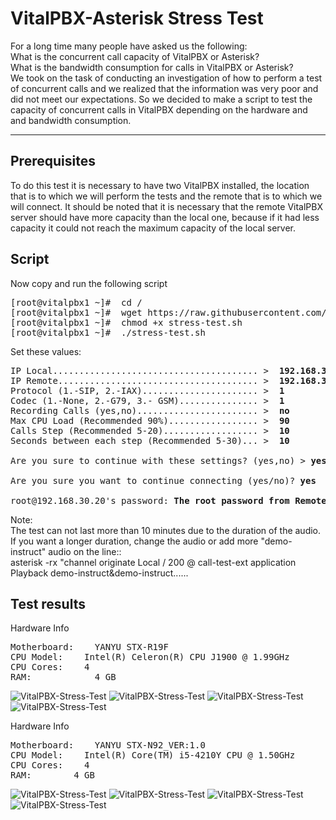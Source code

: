 VitalPBX-Asterisk Stress Test
=====
For a long time many people have asked us the following:<br>
What is the concurrent call capacity of VitalPBX or Asterisk?<br>
What is the bandwidth consumption for calls in VitalPBX or Asterisk?<br>
We took on the task of conducting an investigation of how to perform a test of concurrent calls and we realized that the information was very poor and did not meet our expectations. So we decided to make a script to test the capacity of concurrent calls in VitalPBX depending on the hardware and and bandwidth consumption.<br>

-----------------
## Prerequisites
To do this test it is necessary to have two VitalPBX installed, the location that is to which we will perform the tests and the remote that is to which we will connect. It should be noted that it is necessary that the remote VitalPBX server should have more capacity than the local one, because if it had less capacity it could not reach the maximum capacity of the local server.<br>

## Script
Now copy and run the following script<br>
<pre>
[root@vitalpbx1 ~]#  cd /
[root@vitalpbx1 ~]#  wget https://raw.githubusercontent.com/VitalPBX/VitalPBX-Stress-Test/master/stress-test.sh
[root@vitalpbx1 ~]#  chmod +x stress-test.sh
[root@vitalpbx1 ~]#  ./stress-test.sh
</pre>
Set these values:
<pre>
IP Local....................................... >  <strong>192.168.30.10</strong>	
IP Remote...................................... >  <strong>192.168.30.20</strong>
Protocol (1.-SIP, 2.-IAX)...................... >  <strong>1</strong>
Codec (1.-None, 2.-G79, 3.- GSM)............... >  <strong>1</strong>
Recording Calls (yes,no)....................... >  <strong>no</strong>
Max CPU Load (Recommended 90%)................. >  <strong>90</strong>
Calls Step (Recommended 5-20).................. >  <strong>10</strong>
Seconds between each step (Recommended 5-30)... >  <strong>10</strong>

Are you sure to continue with these settings? (yes,no) > <strong>yes</strong>

Are you sure you want to continue connecting (yes/no)? <strong>yes</strong>

root@192.168.30.20's password: <strong>The root password from Remote Server</strong>
</pre>

Note:<br>
The test can not last more than 10 minutes due to the duration of the audio. If you want a longer duration, change the audio or add more "demo-instruct" audio on the line::<br>
asterisk -rx "channel originate Local / 200 @ call-test-ext application Playback demo-instruct&demo-instruct......

## Test results
Hardware Info<br>
<pre>
Motherboard:	YANYU STX-R19F
CPU Model:	  Intel(R) Celeron(R) CPU J1900 @ 1.99GHz
CPU Cores:	  4
RAM:		    4 GB
</pre>

![VitalPBX-Stress-Test](https://github.com/VitalPBX/VitalPBX-Stress-Test/blob/master/VitalPBX_StressTest_SIP_Celeron_J1900.png)
![VitalPBX-Stress-Test](https://github.com/VitalPBX/VitalPBX-Stress-Test/blob/master/VitalPBX_StressTest_SIP_REC_Celeron_J1900.png)
![VitalPBX-Stress-Test](https://github.com/VitalPBX/VitalPBX-Stress-Test/blob/master/VitalPBX_StressTest_SIP_G729_Celeron_J1900.png)
![VitalPBX-Stress-Test](https://github.com/VitalPBX/VitalPBX-Stress-Test/blob/master/VitalPBX_StressTest_SIP_G729_REC_Celeron_J1900.png)


Hardware Info<br>
<pre>
Motherboard:	YANYU STX-N92_VER:1.0
CPU Model:	  Intel(R) Core(TM) i5-4210Y CPU @ 1.50GHz
CPU Cores:	  4
RAM:        4 GB
</pre>

![VitalPBX-Stress-Test](https://github.com/VitalPBX/VitalPBX-Stress-Test/blob/master/VitalPBX_StressTest_SIP_Intel_I5.png)
![VitalPBX-Stress-Test](https://github.com/VitalPBX/VitalPBX-Stress-Test/blob/master/VitalPBX_StressTest_SIP_REC_Intel_I5.png)
![VitalPBX-Stress-Test](https://github.com/VitalPBX/VitalPBX-Stress-Test/blob/master/VitalPBX_StressTest_SIP_G729_Intel_I5.png)
![VitalPBX-Stress-Test](https://github.com/VitalPBX/VitalPBX-Stress-Test/blob/master/VitalPBX_StressTest_SIP_G729_REC_Intel_I5.png)



